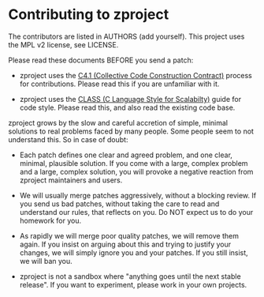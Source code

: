 # Contributing to zproject

The contributors are listed in AUTHORS (add yourself). This project uses the MPL v2 license, see LICENSE.

Please read these documents BEFORE you send a patch:

* zproject uses the [C4.1 (Collective Code Construction Contract)](http://rfc.zeromq.org/spec:22) process for contributions. Please read this if you are unfamiliar with it.

* zproject uses the [CLASS (C Language Style for Scalabilty)](http://rfc.zeromq.org/spec:21) guide for code style. Please read this, and also read the existing code base.

zproject grows by the slow and careful accretion of simple, minimal solutions to real problems faced by many people. Some people seem to not understand this. So in case of doubt:

* Each patch defines one clear and agreed problem, and one clear, minimal, plausible solution. If you come with a large, complex problem and a large, complex solution, you will provoke a negative reaction from zproject maintainers and users.

* We will usually merge patches aggressively, without a blocking review. If you send us bad patches, without taking the care to read and understand our rules, that reflects on you. Do NOT expect us to do your homework for you.

* As rapidly we will merge poor quality patches, we will remove them again. If you insist on arguing about this and trying to justify your changes, we will simply ignore you and your patches. If you still insist, we will ban you.

* zproject is not a sandbox where "anything goes until the next stable release". If you want to experiment, please work in your own projects.
